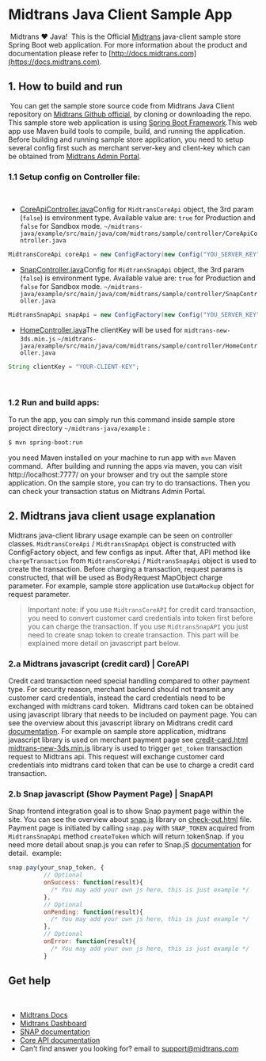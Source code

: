 Midtrans Java Client Sample App
=====================================
​
Midtrans ❤️ Java! 
​
This is the Official [Midtrans](https://midtrans.com) java-client sample store Spring Boot web application. For more information about the product and documentation please refer to [http://docs.midtrans.com](https://docs.midtrans.com).
​
## 1. How to build and run
​
You can get the sample store source code from Midtrans Java Client repository on [Midtrans Github official](https://github.com/Midtrans/midtrans-java/tree/master/example), by cloning or downloading the repo.
This sample store web application is using [Spring Boot Framework](https://spring.io/projects/spring-boot).
​
This web app use Maven build tools to compile, build, and running the application.
Before building and running sample store application, you need to setup several config first such as merchant server-key and client-key which can be obtained from [Midtrans Admin Portal](https://account.midtrans.com/login).
​
### 1.1 Setup config on Controller file:
​
* [CoreApiController.java](https://github.com/Midtrans/midtrans-java/blob/master/example/src/main/java/com/midtrans/sample/controller/CoreApiController.java#L24)
​
Config for `MidtransCoreApi` object, the 3rd param (`false`) is environment type. Available value are: `true` for Production and `false` for Sandbox mode.
​
`~/midtrans-java/example/src/main/java/com/midtrans/sample/controller/CoreApiController.java`
```java
MidtransCoreApi coreApi = new ConfigFactory(new Config("YOU_SERVER_KEY","YOUR_CLIENT_KEY", false)).getCoreApi();
```
* [SnapController.java](https://github.com/Midtrans/midtrans-java/blob/master/example/src/main/java/com/midtrans/sample/controller/SnapController.java#L23)
​
Config for `MidtransSnapApi` object, the 3rd param (`false`) is environment type. Available value are: `true` for Production and `false` for Sandbox mode.
​
`~/midtrans-java/example/src/main/java/com/midtrans/sample/controller/SnapController.java`
```java
MidtransSnapApi snapApi = new ConfigFactory(new Config("YOU_SERVER_KEY","YOUR_CLIENT_KEY", false)).getSnapApi();
```
* [HomeController.java](https://github.com/Midtrans/midtrans-java/blob/master/example/src/main/java/com/midtrans/sample/controller/HomeController.java#L17)
​
The clientKey will be used for `midtrans-new-3ds.min.js`
​
`~/midtrans-java/example/src/main/java/com/midtrans/sample/controller/HomeController.java`
```java
String clientKey = "YOUR-CLIENT-KEY";
```
​
### 1.2 Run and build apps:
To run the app, you can simply run this command inside sample store project directory ```~/midtrans-java/example``` :
​
```bash
$ mvn spring-boot:run
```
you need Maven installed on your machine to run app with ```mvn``` Maven command.
​
After  building and running the apps via maven, you can visit http://localhost:7777/ on your browser and try out the sample store application. 
On the sample store, you can try to do transactions. Then you can check your transaction status on Midtrans Admin Portal.
​
## 2. Midtrans java client usage explanation
Midtrans java-client library usage example can be seen on controller classes. ```MidtransCoreApi``` / ```MidtransSnapApi```  object is constructed with ConfigFactory object, and few configs as input.
After that, API method like ```chargeTransaction``` from ```MidtransCoreApi``` / ```MidtransSnapApi``` object is used to create the transaction. 
Before charging a transaction, request params is constructed, that will be used as BodyRequest MapObject charge parameter. 
For example, sample store application use ```DataMockup``` object for request parameter.
​
> Important note: if you use ```MidtransCoreAPI``` for credit card transaction, you need to convert customer card credentials into token first before you can charge the transaction. If you use ```MidtransSnapAPI``` you just need to create snap token to create transaction. This part will be explained more detail on javascript part below.
​
### 2.a Midtrans javascript (credit card) | CoreAPI
Credit card transaction need special handling compared to other payment type. For security reason, merchant backend should not transmit any customer card credentials, instead the card credentials need to be exchanged with midtrans card token.
​
Midtrans card token can be obtained using javascript library that needs to be included on payment page. You can see the overview about this javascript library on Midtrans credit card [documentation](https://api-docs.midtrans.com/#get-token). For example on sample store application, midtrans javascript library is used on merchant payment page see [credit-card.html](https://github.com/Midtrans/midtrans-java/blob/master/example/src/main/resources/templates/coreapi/credit-card.html#L153)
​
[midtrans-new-3ds.min.js](https://api.midtrans.com/v2/assets/js/midtrans-new-3ds.min.js) library is used to trigger ```get_token``` transaction request to Midtrans api. This request will exchange customer card credentials into midtrans card token that can be use to charge a credit card transaction.
​
​
### 2.b Snap javascript (Show Payment Page) | SnapAPI
Snap frontend integration goal is to show Snap payment page within the site. You can see the overview about [snap.js](https://app.sandbox.midtrans.com/snap/snap.js) library on [check-out.html](https://github.com/Midtrans/midtrans-java/blob/master/example/src/main/resources/templates/snap/check-out.html#L83) file. Payment page is initiated by calling `snap.pay` with `SNAP_TOKEN` acquired from ```MidtransSnapApi``` method ``createToken`` which will return tokenSnap. if you need more detail about snap.js you can refer to Snap.jS [documentation](https://snap-docs.midtrans.com/#frontend-integration) for detail.
​
example:
```javascript
snap.pay(your_snap_token, {
          // Optional
          onSuccess: function(result){
            /* You may add your own js here, this is just example */
          },
          // Optional
          onPending: function(result){
            /* You may add your own js here, this is just example */
          },
          // Optional
          onError: function(result){
            /* You may add your own js here, this is just example */
          }
```
## Get help
​
* [Midtrans Docs](https://docs.midtrans.com)
* [Midtrans Dashboard ](https://dashboard.midtrans.com/)
* [SNAP documentation](http://snap-docs.midtrans.com)
* [Core API documentation](http://api-docs.midtrans.com)
* Can't find answer you looking for? email to [support@midtrans.com](mailto:support@midtrans.com)
